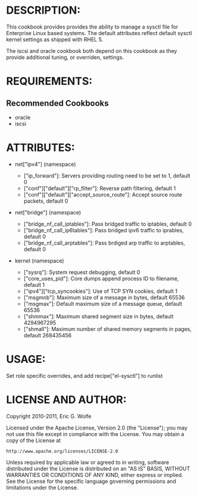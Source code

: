 DESCRIPTION:
===========

  This cookbook provides provides the ability to manage a sysctl file for
Enterprise Linux based systems.  The default attributes reflect default
sysctl kernel settings as shipped with RHEL 5.

  The iscsi and oracle cookbook both depend on this cookbook as they provide
additional tuning, or overriden, settings.

REQUIREMENTS:
=============

Recommended Cookbooks
------------------
  * oracle
  * iscsi

ATTRIBUTES:
===========

  * net["ipv4"] (namespace)
    - ["ip_forward"]: Servers providing routing need to be set to 1, default 0 
    - ["conf"]["default"]["rp_filter"]: Reverse path filtering, default 1
    - ["conf"]["default"]["accept_source_route"]: Accept source route packets, default 0

  * net["bridge"] (namespace)
    - ["bridge_nf_call_iptables"]: Pass bridged traffic to iptables, default 0
    - ["bridge_nf_call_ip6tables"]: Pass bridged ipv6 traffic to iprables, default 0
    - ["bridge_nf_call_arptables"]: Pass brdiged arp traffic to arptables, default 0

  * kernel (namespace)
    - ["sysrq"]: System request debugging, default 0
    - ["core_uses_pid"]: Core dumps append process ID to filename, default 1
    - ["ipv4"]["tcp_syncookies"]: Use of TCP SYN cookies, default 1
    - ["msgmnb"]: Maximum size of a message in bytes, default 65536
    - ["msgmax"]: Default maximum size of a message queue, default 65536
    - ["shmmax"]: Maximum shared segment size in bytes, default 4294967295
    - ["shmall"]: Maximum number of shared memory segments in pages, default 268435456

USAGE:
======

  Set role specific overrides, and add recipe["el-sysctl"] to runlist

LICENSE AND AUTHOR:
===================

Copyright 2010-2011, Eric G. Wolfe

Licensed under the Apache License, Version 2.0 (the "License");
you may not use this file except in compliance with the License.
You may obtain a copy of the License at

    http://www.apache.org/licenses/LICENSE-2.0

Unless required by applicable law or agreed to in writing, software
distributed under the License is distributed on an "AS IS" BASIS,
WITHOUT WARRANTIES OR CONDITIONS OF ANY KIND, either express or implied.
See the License for the specific language governing permissions and
limitations under the License.

